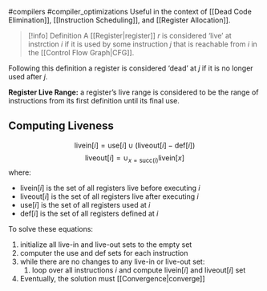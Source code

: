 #compilers #compiler_optimizations 
Useful in the context of [[Dead Code Elimination]], [[Instruction Scheduling]], and [[Register Allocation]]. 

>[!info] Definition
>A [[Register|register]] $r$ is considered ‘live’ at instrction $i$ if it is used by some instruction $j$ that is reachable from $i$ in the [[Control Flow Graph|CFG]].

Following this definition a register is considered ‘dead’ at $j$ if it is no longer used after $j$.

**Register Live Range:** a register’s live range is considered to be the range of instructions from its first definition until its final use.

## Computing Liveness
$$\text{livein}[i]=\text{use}[i]\cup (\text{liveout}[i]-\text{def}[i])$$
$$\text{liveout}[i]=\cup_{x=\text{succ}(i)}\text{livein}[x]$$
where:
- $\text{livein}[i]$ is the set of all registers live before executing $i$
- $\text{liveout}[i]$ is the set of all registers live after executing $i$
- $\text{use}[i]$ is the set of all registers used at $i$
- $\text{def}[i]$ is the set of all registers defined at $i$

To solve these equations:
1. initialize all live-in and live-out sets to the empty set
2. computer the use and def sets for each instruction
3. while there are no changes to any live-in or live-out set:
	1. loop over all instructions $i$ and compute livein$[i]$ and liveout$[i]$ set
4. Eventually, the solution must [[Convergence|converge]]